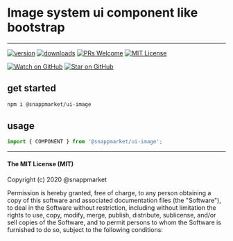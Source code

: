# Image system ui component like bootstrap
----

[![version](https://img.shields.io/npm/v/@snappmarket/use-did-update-effect.svg?style=flat-square)](https://www.npmjs.com/package/@snappmarket/use-did-update-effect)
[![downloads](https://img.shields.io/npm/dm/@snappmarket/use-did-update-effect.svg?style=flat-square)](http://www.npmtrends.com/@snappmarket/use-did-update-effect)
[![PRs Welcome](https://img.shields.io/badge/PRs-welcome-brightgreen.svg?style=flat-square)](http://makeapullrequest.com)
[![MIT License](https://img.shields.io/npm/l/@snappmarket/use-did-update-effect.svg?style=flat-square)](https://github.com/snappmarket/react-hooks/tree/master/packages/useDidUpdateEffect/blob/master/LICENSE.md)

[![Watch on GitHub](https://img.shields.io/github/watchers/snappmarket/react-hooks.svg?style=social)](https://github.com/snappmarket/react-hooks/watchers)
[![Star on GitHub](https://img.shields.io/github/stars/snappmarket/react-hooks.svg?style=social)](https://github.com/snappmarket/react-hooks/stargazers)

## get started
```bash 
npm i @snappmarket/ui-image
```


## usage
```javascript
import { COMPONENT } from '@snappmarket/ui-image';
```


---
#### The MIT License (MIT)

Copyright (c) 2020 @snappmarket

Permission is hereby granted, free of charge, to any person obtaining a copy
of this software and associated documentation files (the "Software"), to deal
in the Software without restriction, including without limitation the rights
to use, copy, modify, merge, publish, distribute, sublicense, and/or sell
copies of the Software, and to permit persons to whom the Software is
furnished to do so, subject to the following conditions:
